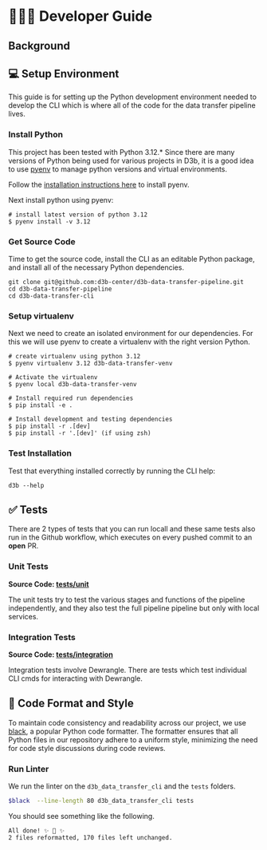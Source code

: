 
# 👨🏻‍💻 Developer Guide

## Background

## 💻 Setup Environment

This guide is for setting up the Python development environment needed to
develop the CLI which is where all of the code for the data transfer
pipeline lives.

### Install Python

This project has been tested with Python 3.12.* Since there are many versions
of Python being used for various projects in D3b, it is a good idea to use
[pyenv](https://realpython.com/intro-to-pyenv/) to manage python versions and
virtual environments.

Follow the [installation instructions here](https://realpython.com/intro-to-pyenv/#installing-pyenv)
to install pyenv.

Next install python using pyenv:

```shell
# install latest version of python 3.12
$ pyenv install -v 3.12
```

### Get Source Code

Time to get the source code, install the CLI as an editable Python
package, and install all of the necessary Python dependencies.

```shell
git clone git@github.com:d3b-center/d3b-data-transfer-pipeline.git
cd d3b-data-transfer-pipeline
cd d3b-data-transfer-cli
```

### Setup virtualenv

Next we need to create an isolated environment for our dependencies. For this
we will use pyenv to create a virtualenv with the right version Python.

```shell
# create virtualenv using python 3.12
$ pyenv virtualenv 3.12 d3b-data-transfer-venv
```

```shell
# Activate the virtualenv
$ pyenv local d3b-data-transfer-venv
```

```shell
# Install required run dependencies
$ pip install -e .

# Install development and testing dependencies
$ pip install -r .[dev]
$ pip install -r '.[dev]' (if using zsh)
```

### Test Installation

Test that everything installed correctly by running the CLI help:

```shell
d3b --help
```

## ✅ Tests

There are 2 types of tests that you can run locall and these same tests also run
in the Github workflow, which executes on every pushed commit to an **open** PR.

### Unit Tests

**Source Code: [tests/unit](../tests/unit)**

The unit tests try to test the various stages and functions of the pipeline
independently, and they also test the full pipeline pipeline but only with
local services.

### Integration Tests

**Source Code: [tests/integration](../tests/integration)**

Integration tests involve Dewrangle. There are tests which test individual
CLI cmds for interacting with Dewrangle.

## 🚨 Code Format and Style

To maintain code consistency and readability across our project, we use [black](https://black.readthedocs.io/en/stable/),
a popular Python code formatter.
The formatter ensures that all Python files in our repository adhere to a uniform style,
minimizing the need for code style discussions during code reviews.

### Run Linter

We run the linter on the `d3b_data_transfer_cli` and the `tests` folders.

```bash
$black  --line-length 80 d3b_data_transfer_cli tests
```

You should see something like the following.

```text
All done! ✨ 🍰 ✨
2 files reformatted, 170 files left unchanged.
```
